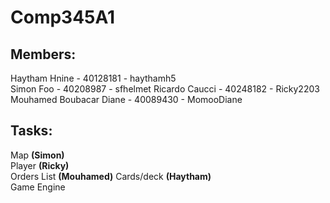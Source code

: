 # Comp345A1

## Members:

Haytham Hnine - 40128181 - haythamh5  
Simon Foo - 40208987 - sfhelmet
Ricardo Caucci - 40248182 - Ricky2203
Mouhamed Boubacar Diane - 40089430 - MomooDiane

## Tasks:

Map **(Simon)**  
Player **(Ricky)**  
Orders List **(Mouhamed)**
Cards/deck **(Haytham)**  
Game Engine
